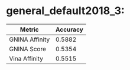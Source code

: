# general_default2018_3:
Metric | Accuracy
-----|-----
GNINA Affinity | 0.5882
GNINA Score | 0.5354
Vina Affinity | 0.5515